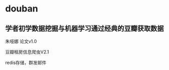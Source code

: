 # douban
学者初学数据挖掘与机器学习通过经典的豆瓣获取数据
---------------------------------------------------
朱哑娜 论文v1.0

豆瓣租房信息爬虫V2.1

redis存储，群发邮件
